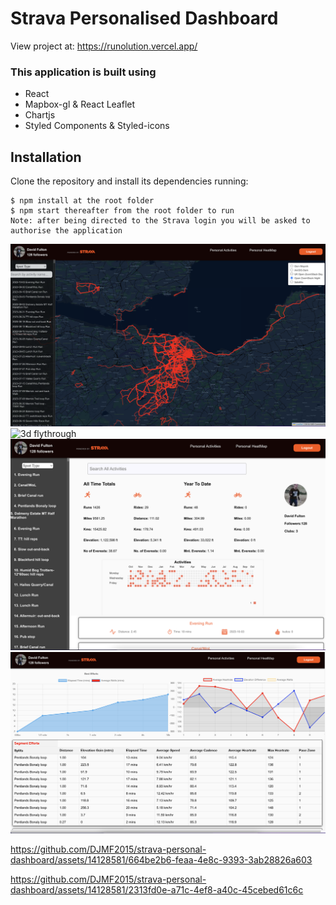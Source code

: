 #  Strava Personalised Dashboard

View project at:
<https://runolution.vercel.app/>

### This application is built using 
- React
- Mapbox-gl & React Leaflet
- Chartjs
- Styled Components & Styled-icons

## Installation
 
Clone the repository and install its dependencies running:

    $ npm install at the root folder
    $ npm start thereafter from the root folder to run
    Note: after being directed to the Strava login you will be asked to authorise the application

<p align="left">

  <img src="heatmap.png" title="3D map">

  <img src="3dmap.png" title="3d flythrough">

  <img src="profile.png" title="athlete profile">

  <img src="stats.png" title="activity stats">
 
</p>
 

https://github.com/DJMF2015/strava-personal-dashboard/assets/14128581/664be2b6-feaa-4e8c-9393-3ab28826a603


https://github.com/DJMF2015/strava-personal-dashboard/assets/14128581/2313fd0e-a71c-4ef8-a40c-45cebed61c6c
